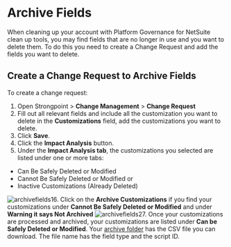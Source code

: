 # Archive Fields

When cleaning up your account with Platform Governance for NetSuite clean up tools, you may find
fields that are no longer in use and you want to delete them. To do this you need to create a Change
Request and add the fields you want to delete.

## Create a Change Request to Archive Fields

To create a change request:

1. Open Strongpoint > **Change Management** > **Change Request**
2. Fill out all relevant fields and include all the customization you want to delete in the
   **Customizations** field, add the customizations you want to delete.
3. Click **Save**.
4. Click the **Impact Analysis** button.
5. Under the **Impact Analysis tab**, the customizations you selected are listed under one or more
   tabs:

- Can Be Safely Deleted or Modified
- Cannot Be Safely Deleted or Modified or
- Inactive Customizations (Already Deleted)

![archivefields1](/img/product_docs/platgovnetsuite/clean_up/archivefields1.webp)6.
Click on the **Archive Customizations** if you find your customizations under **Cannot Be Safely
Deleted or Modified** and under **Warning it says Not Archived**
![archivefields2](/img/product_docs/platgovnetsuite/clean_up/archivefields2.webp)7.
Once your customizations are processed and archived, your customizations are listed under **Can be
Safely Deleted or Modified**. Your [archive folder](/docs/platgovnetsuite/clean_up/set_up_archive_folder.md) has the CSV file you
can download. The file name has the field type and the script ID.
